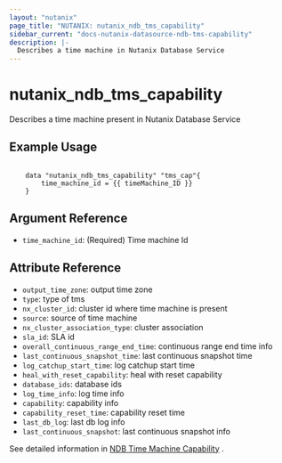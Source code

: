 ```yaml
---
layout: "nutanix"
page_title: "NUTANIX: nutanix_ndb_tms_capability"
sidebar_current: "docs-nutanix-datasource-ndb-tms-capability"
description: |-
  Describes a time machine in Nutanix Database Service
---
```


# nutanix_ndb_tms_capability

 Describes a time machine present in Nutanix Database Service

## Example Usage

```hcl

    data "nutanix_ndb_tms_capability" "tms_cap"{
        time_machine_id = {{ timeMachine_ID }}
    }

```

## Argument Reference

* `time_machine_id`: (Required) Time machine Id

## Attribute Reference

* `output_time_zone`: output time zone
* `type`: type of tms
* `nx_cluster_id`: cluster id where time machine is present
* `source`: source of time machine
* `nx_cluster_association_type`: cluster association 
* `sla_id`: SLA id
* `overall_continuous_range_end_time`: continuous range end time info
* `last_continuous_snapshot_time`: last continuous snapshot time
* `log_catchup_start_time`: log catchup start time
* `heal_with_reset_capability`: heal with reset capability
* `database_ids`: database ids
* `log_time_info`: log time info
* `capability`: capability info
* `capability_reset_time`: capability reset time
* `last_db_log`: last db log info
* `last_continuous_snapshot`: last continuous snapshot info

See detailed information in [NDB Time Machine Capability](https://www.nutanix.dev/api_references/ndb/#/8f40c26af7837-get-capability-of-given-time-machine) .

